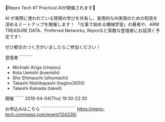 🎉Repro Tech #7 Practical AIが開催されます👏

AI が実際に使われている現場の学びを共有し、実用的なAI実現のための知見を深めるミートアップを開催します！
「仕事で始める機械学習」の著者や、ARM TREASURE DATA、Preferred Networks, Reproなど素敵な登壇者にお話頂く予定です✨

ぜひ都合のつく方がいましたらご参加ください！

登壇者
￣￣￣
- Michiaki Ariga (chezou)
- Kota Uenishi (kuenishi)
- Sho Shimauchi (shiumachi)
- Takashi Nishibayashi (hagino3000)
- Takeshi Kamada (take4)

開催
￣￣
2019-04-04(Thu) 19:30-22:30

お申込みはこちら
￣￣￣￣￣￣￣￣
https://repro-tech.connpass.com/event/124326/
